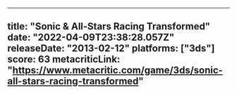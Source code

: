 
---
title: "Sonic & All-Stars Racing Transformed"
date: "2022-04-09T23:38:28.057Z"
releaseDate: "2013-02-12"
platforms: ["3ds"]
score: 63
metacriticLink: "https://www.metacritic.com/game/3ds/sonic-all-stars-racing-transformed"
---
